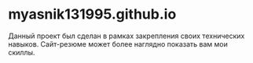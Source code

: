 # myasnik131995.github.io

Данный проект был сделан в рамках закрепления своих технических навыков.
Сайт-резюме может более наглядно показать вам мои скиллы.
